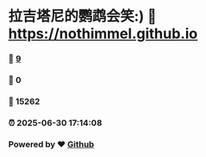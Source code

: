 # 拉吉塔尼的鹦鹉会笑:) :link: https://nothimmel.github.io 
### :page_facing_up: [9](https://nothimmel.github.io/tag.html) 
### :speech_balloon: 0 
### :hibiscus: 15262 
### :alarm_clock: 2025-06-30 17:14:08 
### Powered by :heart: [Github](https://github.com/NotHimmel/NotHimmel.github.io)
